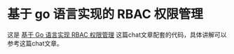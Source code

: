 # 基于 go 语言实现的 RBAC 权限管理


这是 [基于 Go 语言实现 RBAC 权限管理](https://gitbook.cn/gitchat/activity/5eec17b818a0b52080c87655) 这篇chat文章配套的代码，具体讲解可以参考这篇chat文章。
